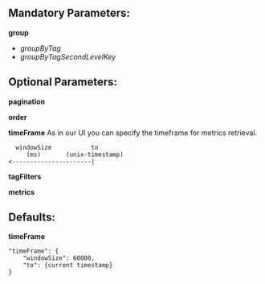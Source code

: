 

## Mandatory Parameters:

**group**
* *groupByTag*
* *groupByTagSecondLevelKey*

## Optional Parameters:

**pagination**

**order**

**timeFrame** As in our UI you can specify the timeframe for metrics retrieval.
```
  windowSize           to
     (ms)       (unix-timestamp)
<----------------------|
```

**tagFilters**

**metrics**

## Defaults:

**timeFrame**
```
"timeFrame": {
	"windowSize": 60000,
	"to": {current timestamp}
}
```
